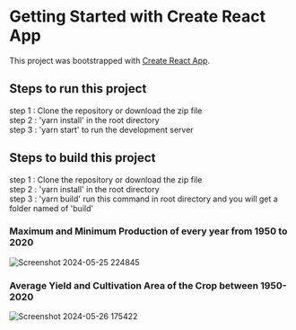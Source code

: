 # Getting Started with Create React App

This project was bootstrapped with [Create React App](https://github.com/facebook/create-react-app).

## Steps to run this project
step 1 : Clone the repository or download the zip file<br/>
step 2 : 'yarn install' in the root directory<br/>
step 3 : 'yarn start' to run the development server<br/>

## Steps to build this project
step 1 : Clone the repository or download the zip file<br/>
step 2 : 'yarn install' in the root directory<br/>
step 3 : 'yarn build' run this command in root directory and you will get a folder named of 'build'<br/>

### Maximum and Minimum Production of every year from 1950 to 2020
![Screenshot 2024-05-25 224845](https://github.com/Kalim22/aggriculture-data/assets/80146968/0537af1a-8c2e-4de1-9ae1-fb7abba4b1ad)

### Average Yield and Cultivation Area of the Crop between 1950-2020
![Screenshot 2024-05-26 175422](https://github.com/Kalim22/aggriculture-data/assets/80146968/03b398db-7cca-44ad-a49c-63f0b45a8622)


